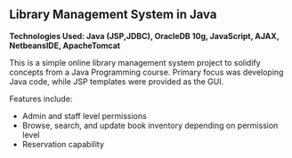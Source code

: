 ## Library Management System in Java
**Technologies Used: Java (JSP,JDBC), OracleDB 10g, JavaScript, AJAX, NetbeansIDE, ApacheTomcat**
    
This is a simple online library management system project to solidify concepts from a Java Programming course. Primary focus was developing Java code, while JSP templates were provided as the GUI.
   
Features include:
- Admin and staff level permissions
- Browse, search, and update book inventory depending on permission level
- Reservation capability 
    
